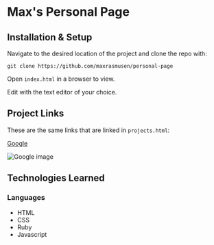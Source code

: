# Max's Personal Page

## Installation & Setup
Navigate to the desired location of the project and clone the repo with: 

```git clone https://github.com/maxrasmusen/personal-page```

Open ```index.html``` in a browser to view.

Edit with the text editor of your choice. 

## Project Links

These are the same links that are linked in ```projects.html```: 

[Google](google.co.uk)

![Google image](images/google.png)

## Technologies Learned
### Languages

* HTML
* CSS
* Ruby
* Javascript


